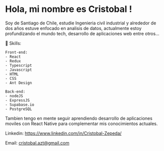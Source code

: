 # Hola, mi nombre es Cristobal !
Soy de Santiago de Chile, estudie Ingenieria civil industrial y alrededor de dos años estuve enfocado en analisis de datos, actualmente estoy profundizando el mundo tech, desarrollo de aplicaciones web entre otros...

🙌 Skills:

``` 
Front-end:
- React
- Redux
- Typescript
- Javascript  
- HTML
- CSS
- Ant Design

Back-end:
- nodeJS
- ExpressJS
- Supabase.io
- PostgreSQL

```
Tambien tengo en mente seguir aprendiendo desarrollo de aplicaciones moviles con React Native para complementar mis conocimientos actuales.

Linkedin: https://www.linkedin.com/in/Cristobal-Zepeda/



Email: cristobal.azt@gmail.com
